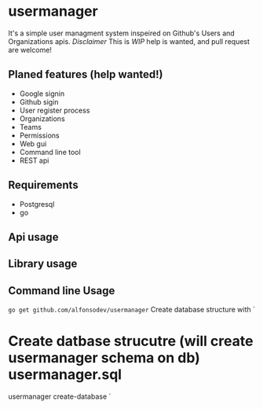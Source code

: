 # usermanager
It's a simple user managment system inspeired on Github's Users and Organizations apis.
*Disclaimer* This is *WIP* help is wanted, and pull request are welcome! 

## Planed features (help wanted!)
- Google signin
- Github sigin 
- User register process
- Organizations
- Teams
- Permissions
- Web gui 
- Command line tool
- REST api 

## Requirements
- Postgresql
- go

## Api usage

## Library usage

## Command line Usage
`
  go get github.com/alfonsodev/usermanager
`
Create database structure with 
`
  # Create datbase strucutre (will create usermanager schema on db) usermanager.sql
  usermanager create-database
`


